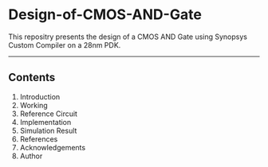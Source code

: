 # Design-of-CMOS-AND-Gate
This repositry presents the design of a CMOS AND Gate using Synopsys Custom Compiler on a 28nm PDK.

---

## Contents

1. Introduction
2. Working
3. Reference Circuit
4. Implementation
5. Simulation Result
6. References
7. Acknowledgements
8. Author
